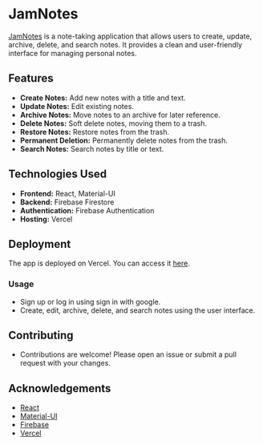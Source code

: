 # JamNotes

[JamNotes](https://jamnotes.vercel.app) is a note-taking application that allows users to create, update, archive, delete, and search notes. It provides a clean and user-friendly interface for managing personal notes.

## Features

- **Create Notes:** Add new notes with a title and text.
- **Update Notes:** Edit existing notes.
- **Archive Notes:** Move notes to an archive for later reference.
- **Delete Notes:** Soft delete notes, moving them to a trash.
- **Restore Notes:** Restore notes from the trash.
- **Permanent Deletion:** Permanently delete notes from the trash.
- **Search Notes:** Search notes by title or text.

## Technologies Used

- **Frontend:** React, Material-UI
- **Backend:** Firebase Firestore
- **Authentication:** Firebase Authentication
- **Hosting:** Vercel

## Deployment

The app is deployed on Vercel. You can access it [here](https://jamnotes.vercel.app).

### Usage

- Sign up or log in using sign in with google.
- Create, edit, archive, delete, and search notes using the user interface.

## Contributing

- Contributions are welcome! Please open an issue or submit a pull request with your changes.


## Acknowledgements

- [React](https://reactjs.org/)
- [Material-UI](https://material-ui.com/)
- [Firebase](https://firebase.google.com/)
- [Vercel](https://vercel.com/)
